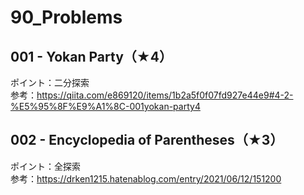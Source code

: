 # 90_Problems
## 001 - Yokan Party（★4） 
ポイント：二分探索<br>
参考：https://qiita.com/e869120/items/1b2a5f0f07fd927e44e9#4-2-%E5%95%8F%E9%A1%8C-001yokan-party4

## 002 - Encyclopedia of Parentheses（★3）
ポイント：全探索<br>
参考：https://drken1215.hatenablog.com/entry/2021/06/12/151200

